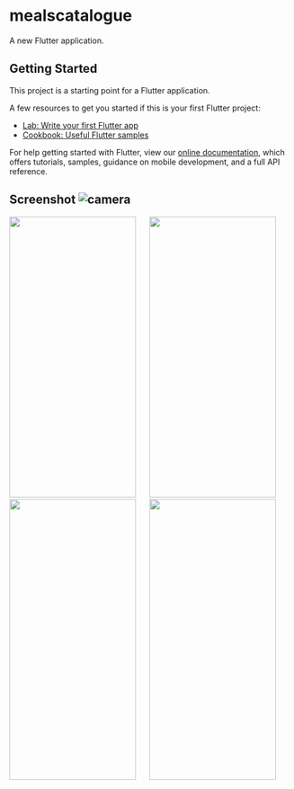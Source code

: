 # mealscatalogue

A new Flutter application.

## Getting Started

This project is a starting point for a Flutter application.

A few resources to get you started if this is your first Flutter project:

- [Lab: Write your first Flutter app](https://flutter.dev/docs/get-started/codelab)
- [Cookbook: Useful Flutter samples](https://flutter.dev/docs/cookbook)

For help getting started with Flutter, view our
[online documentation](https://flutter.dev/docs), which offers tutorials,
samples, guidance on mobile development, and a full API reference.

## Screenshot ![camera](https://user-images.githubusercontent.com/34990147/87982911-b9277c80-cb01-11ea-9332-45b8951c40ff.png)

<img src="https://user-images.githubusercontent.com/34990147/87977483-04895d00-caf9-11ea-86c3-a6d1537cc9d5.png" width="225" height="500">&nbsp; &nbsp; &nbsp; 
<img src="https://user-images.githubusercontent.com/34990147/87977819-8b3e3a00-caf9-11ea-972b-ad16d710899c.png" width="225" height="500">&nbsp; &nbsp; &nbsp;
<img src="https://user-images.githubusercontent.com/34990147/87977833-91ccb180-caf9-11ea-8859-198714bf36c4.png" width="225" height="500">&nbsp; &nbsp; &nbsp; 
<img src="https://user-images.githubusercontent.com/34990147/87977837-94c7a200-caf9-11ea-91aa-cad33ec21c19.png" width="225" height="500">&nbsp; &nbsp; &nbsp; 

